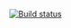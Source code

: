 [![Build status](https://ci.appveyor.com/api/projects/status/6co289r6ra4uo3qc?svg=true)](https://ci.appveyor.com/project/blackseliger/eventsahj-holegame)

